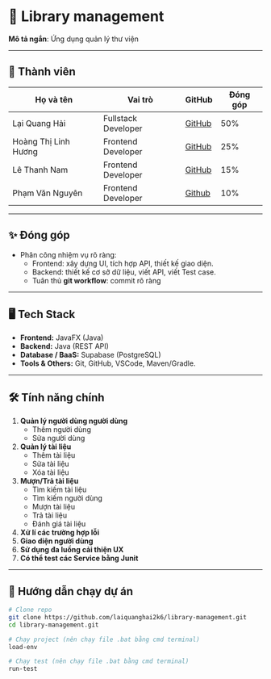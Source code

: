 # 📌 Library management

**Mô tả ngắn**: Ứng dụng quản lý thư viện

---

## 👥 Thành viên

| Họ và tên | Vai trò | GitHub | Đóng góp |
|-----------|--------|--------|-----------|
| Lại Quang Hải | Fullstack Developer | [GitHub](https://github.com/laiquanghai2k6) | 50% |
| Hoàng Thị Linh Hương | Frontend Developer | [GitHub](https://github.com/thitbokho123) | 25% |
| Lê Thanh Nam | Frontend Developer | [GitHub](https://github.com/yonko2503) | 15% |
| Phạm Văn Nguyên | Frontend Developer | [Github](https://github.com/sinbadxnguyen) | 10% | 

---

## ✨ Đóng góp

- Phân công nhiệm vụ rõ ràng:
  - Frontend: xây dựng UI, tích hợp API, thiết kế giao diện.
  - Backend: thiết kế cơ sở dữ liệu, viết API, viết Test case.
  - Tuân thủ **git workflow**: commit rõ ràng

---

## 🖥️ Tech Stack

- **Frontend:** JavaFX (Java)
- **Backend:** Java (REST API)
- **Database / BaaS:** Supabase (PostgreSQL)
- **Tools & Others:** Git, GitHub, VSCode, Maven/Gradle.

---

## 🛠️ Tính năng chính

1. **Quản lý người dùng người dùng**
   - Thêm người dùng
   - Sửa người dùng
2. **Quản lý tài liệu**
   - Thêm tài liệu
   - Sửa tài liệu
   - Xóa tài liệu 
3. **Mượn/Trả tài liệu**
   - Tìm kiếm tài liệu
   - Tìm kiếm người dùng
   - Mượn tài liệu
   - Trả tài liệu
   - Đánh giá tài liệu
4. **Xử lí các trường hợp lỗi**
5. **Giao diện người dùng**
6. **Sử dụng đa luồng cải thiện UX**
7. **Có thể test các Service bằng Junit**
   
---

## 🚀 Hướng dẫn chạy dự án

```bash
# Clone repo
git clone https://github.com/laiquanghai2k6/library-management.git
cd library-management.git

# Chạy project (nên chạy file .bat bằng cmd terminal)
load-env

# Chạy test (nên chạy file .bat bằng cmd terminal)
run-test
